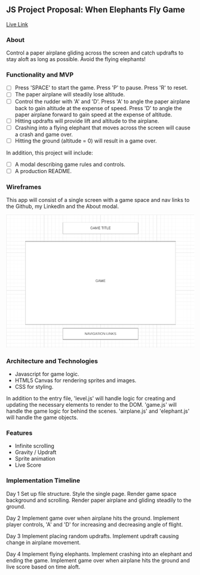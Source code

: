 ## JS Project Proposal: When Elephants Fly Game

[Live Link](https://www.google.com "When Elephants Fly")

### About

Control a paper airplane gliding across the screen and catch updrafts to stay aloft as long as possible. Avoid the flying elephants!

### Functionality and MVP

- [ ] Press 'SPACE' to start the game. Press 'P' to pause. Press 'R' to reset.
- [ ] The paper airplane will steadily lose altitude. 
- [ ] Control the rudder with 'A' and 'D'.
      Press 'A' to angle the paper airplane back to gain altitude at the expense of speed.
      Press 'D' to angle the paper airplane forward to gain speed at the expense of altitude.
- [ ] Hitting updrafts will provide lift and altitude to the airplane.
- [ ] Crashing into a flying elephant that moves across the screen will cause a crash and game over.
- [ ] Hitting the ground (altitude = 0) will result in a game over. 

In addition, this project will include:

- [ ] A modal describing game rules and controls.
- [ ] A production README.

### Wireframes

This app will consist of a single screen with a game space and nav links to the Github, my LinkedIn and the About modal. 

![Wireframe](https://github.com/DanCNo/When-Elephants-Fly-Game/blob/master/assets/images/wireframe.png)

### Architecture and Technologies

* Javascript for game logic.
* HTML5 Canvas for rendering sprites and images.
* CSS for styling.

In addition to the entry file, 'level.js' will handle logic for creating and updating the necessary elements to render to the DOM. 'game.js' will handle the game logic for behind the scenes. 'airplane.js' and 'elephant.js' will handle the game objects. 

### Features

* Infinite scrolling
* Gravity / Updraft
* Sprite animation
* Live Score

### Implementation Timeline

Day 1
Set up file structure. Style the single page. Render game space background and scrolling. Render paper airplane and gliding steadily to the ground. 

Day 2
Implement game over when airplane hits the ground. Implement player controls, 'A' and 'D' for increasing and decreasing angle of flight. 

Day 3
Implement placing random updrafts. Implement updraft causing change in airplane movement.

Day 4
Implement flying elephants. Implement crashing into an elephant and ending the game. Implement game over when airplane hits the ground and live score based on time aloft.
